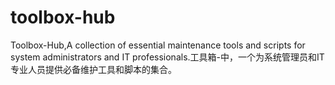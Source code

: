 # toolbox-hub
Toolbox-Hub,A collection of essential maintenance tools and scripts for system administrators and IT professionals.工具箱-中，一个为系统管理员和IT专业人员提供必备维护工具和脚本的集合。
